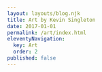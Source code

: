 ```yaml
---
layout: layouts/blog.njk
title: Art by Kevin Singleton
date: 2017-01-01
permalink: /art/index.html
eleventyNavigation:
  key: Art
  order: 2
published: false
---
```

